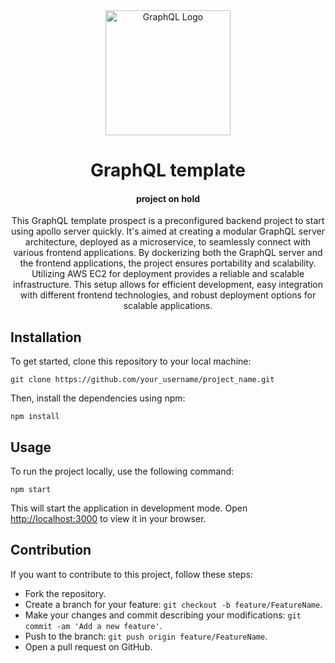 <div align="center">
  <a href="https://graphql.org/" target="_blank"><img src="https://graphql.org/img/logo.svg" width="200" alt="GraphQL Logo"></a>
  <h1>GraphQL template</h1>
  <h4>project on hold</h4>
  <p>This GraphQL template prospect is a preconfigured backend project to start using apollo server quickly. It's aimed at creating a modular GraphQL server architecture, deployed as a microservice, to seamlessly connect with various frontend applications. By dockerizing both the GraphQL server and the frontend applications, the project ensures portability and scalability. Utilizing AWS EC2 for deployment provides a reliable and scalable infrastructure. This setup allows for efficient development, easy integration with different frontend technologies, and robust deployment options for scalable applications.</p>
</div>

<h2 id="installation">Installation</h2>
<p>To get started, clone this repository to your local machine:</p>
<pre><code class="language-bash">git clone https://github.com/your_username/project_name.git
</code></pre>
<p>Then, install the dependencies using npm:</p>
<pre><code class="language-bash">npm install
</code></pre>
<h2 id="usage">Usage</h2>
<p>To run the project locally, use the following command:</p>
<pre><code class="language-bash">npm start
</code></pre>
<p>This will start the application in development mode. Open <a href="http://localhost:3000">http://localhost:3000</a> to view it in your browser.</p>
<h2 id="contribution">Contribution</h2>
<p>If you want to contribute to this project, follow these steps:</p>
<ul>
<li>Fork the repository.</li>
<li>Create a branch for your feature: <code>git checkout -b feature/FeatureName</code>.</li>
<li>Make your changes and commit describing your modifications: <code>git commit -am &#39;Add a new feature&#39;</code>.</li>
<li>Push to the branch: <code>git push origin feature/FeatureName</code>.</li>
<li>Open a pull request on GitHub.</li>
</ul>

